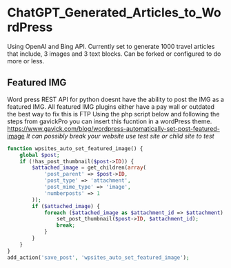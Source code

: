 # ChatGPT_Generated_Articles_to_WordPress
Using OpenAI and Bing API.
Currently set to generate 1000 travel articles that include, 3 images and 3 text blocks.
Can be forked or configured to do more or less.


## Featured IMG
Word press REST API for python doesnt have the ability to post the IMG as a featured IMG.
All featured IMG plugins either have a pay wall or outdated the best way to fix this is FTP
Using the php script below and following the steps from gavickPro you can insert this fucntion in a wordPress theme.
https://www.gavick.com/blog/wordpress-automatically-set-post-featured-image
*It can possibly break your website use test site or child site to test*

```php
function wpsites_auto_set_featured_image() {
    global $post;
    if (!has_post_thumbnail($post->ID)) {
        $attached_image = get_children(array(
            'post_parent' => $post->ID,
            'post_type' => 'attachment',
            'post_mime_type' => 'image',
            'numberposts' => 1
        ));
        if ($attached_image) {
            foreach ($attached_image as $attachment_id => $attachment) {
                set_post_thumbnail($post->ID, $attachment_id);
                break;
            }
        }
    }
}
add_action('save_post', 'wpsites_auto_set_featured_image');
```
